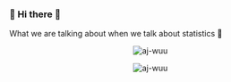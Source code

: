 ### 🌱 Hi there 🔭

<!--
**AJ-Wuu/AJ-Wuu** is a ✨ _special_ ✨ repository because its `README.md` (this file) appears on your GitHub profile.

Here are some ideas to get you started:

- 🔭 I’m currently working on ...
- 🌱 I’m currently learning ...
- 👯 I’m looking to collaborate on ...
- 🤔 I’m looking for help with ...
- 💬 Ask me about ...
- 📫 How to reach me: ...
- 😄 Pronouns: ...
- ⚡ Fun fact: ...
-->
What we are talking about when we talk about statistics 👀  
<p align="center"> <img src="https://github-readme-stats.vercel.app/api/top-langs/?username=aj-wuu&hide=tex,html&theme=moltack" alt="aj-wuu" />
<p align="center"> <img src="https://github-readme-stats.vercel.app/api?username=aj-wuu&count_private=true&hide=stars&show_icons=true&title_color=7fa0f4&text_color=def0ff&icon_color=d7dcf6&bg_color=DEG,434aa8,110a60" alt="aj-wuu" />
